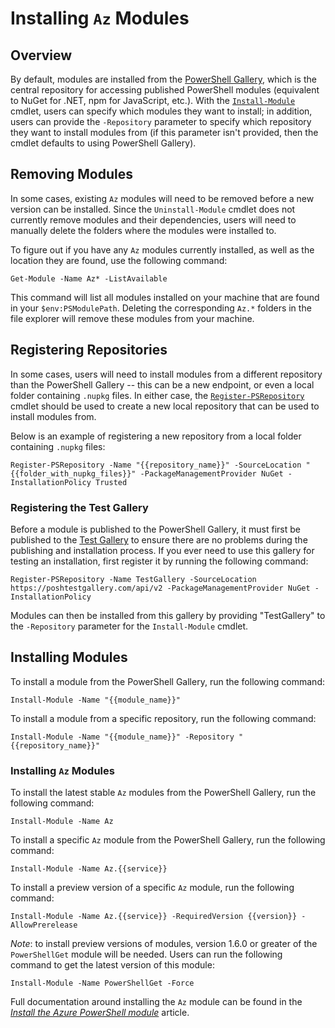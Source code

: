 # Installing `Az` Modules

## Overview

By default, modules are installed from the [PowerShell Gallery](https://www.powershellgallery.com/), which is the central repository for accessing published PowerShell modules (equivalent to NuGet for .NET, npm for JavaScript, etc.). With the [`Install-Module`](https://docs.microsoft.com/en-us/powershell/module/powershellget/install-module) cmdlet, users can specify which modules they want to install; in addition, users can provide the `-Repository` parameter to specify which repository they want to install modules from (if this parameter isn't provided, then the cmdlet defaults to using PowerShell Gallery).

## Removing Modules

In some cases, existing `Az` modules will need to be removed before a new version can be installed. Since the `Uninstall-Module` cmdlet does not currently remove modules and their dependencies, users will need to manually delete the folders where the modules were installed to.

To figure out if you have any `Az` modules currently installed, as well as the location they are found, use the following command:

```
Get-Module -Name Az* -ListAvailable
```

This command will list all modules installed on your machine that are found in your `$env:PSModulePath`. Deleting the corresponding `Az.*` folders in the file explorer will remove these modules from your machine.

## Registering Repositories

In some cases, users will need to install modules from a different repository than the PowerShell Gallery -- this can be a new endpoint, or even a local folder containing `.nupkg` files. In either case, the [`Register-PSRepository`](https://docs.microsoft.com/en-us/powershell/module/powershellget/register-psrepository) cmdlet should be used to create a new local repository that can be used to install modules from.

Below is an example of registering a new repository from a local folder containing `.nupkg` files:

```
Register-PSRepository -Name "{{repository_name}}" -SourceLocation "{{folder_with_nupkg_files}}" -PackageManagementProvider NuGet -InstallationPolicy Trusted
```

### Registering the Test Gallery

Before a module is published to the PowerShell Gallery, it must first be published to the [Test Gallery](https://www.poshtestgallery.com/) to ensure there are no problems during the publishing and installation process. If you ever need to use this gallery for testing an installation, first register it by running the following command:

```
Register-PSRepository -Name TestGallery -SourceLocation https://poshtestgallery.com/api/v2 -PackageManagementProvider NuGet -InstallationPolicy
```

Modules can then be installed from this gallery by providing "TestGallery" to the `-Repository` parameter for the `Install-Module` cmdlet.

## Installing Modules

To install a module from the PowerShell Gallery, run the following command:

```
Install-Module -Name "{{module_name}}"
```

To install a module from a specific repository, run the following command:

```
Install-Module -Name "{{module_name}}" -Repository "{{repository_name}}"
```

### Installing `Az` Modules

To install the latest stable `Az` modules from the PowerShell Gallery, run the following command:

```
Install-Module -Name Az
```

To install a specific `Az` module from the PowerShell Gallery, run the following command:

```
Install-Module -Name Az.{{service}}
```

To install a preview version of a specific `Az` module, run the following command:

```
Install-Module -Name Az.{{service}} -RequiredVersion {{version}} -AllowPrerelease
```

_Note_: to install preview versions of modules, version 1.6.0 or greater of the `PowerShellGet` module will be needed. Users can run the following command to get the latest version of this module:

```
Install-Module -Name PowerShellGet -Force
```

Full documentation around installing the `Az` module can be found in the [_Install the Azure PowerShell module_](https://docs.microsoft.com/en-us/powershell/azure/install-az-ps) article.